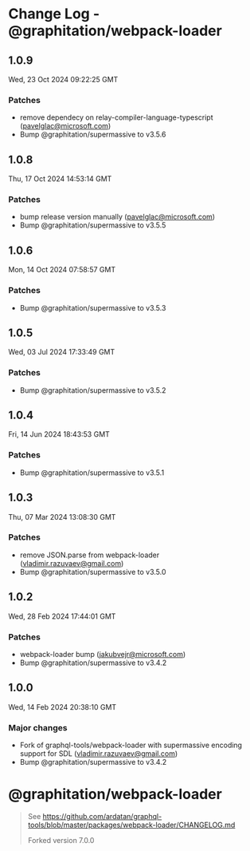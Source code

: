 # Change Log - @graphitation/webpack-loader

<!-- This log was last generated on Wed, 23 Oct 2024 09:22:25 GMT and should not be manually modified. -->

<!-- Start content -->

## 1.0.9

Wed, 23 Oct 2024 09:22:25 GMT

### Patches

- remove dependecy on relay-compiler-language-typescript (pavelglac@microsoft.com)
- Bump @graphitation/supermassive to v3.5.6

## 1.0.8

Thu, 17 Oct 2024 14:53:14 GMT

### Patches

- bump release version manually (pavelglac@microsoft.com)
- Bump @graphitation/supermassive to v3.5.5

## 1.0.6

Mon, 14 Oct 2024 07:58:57 GMT

### Patches

- Bump @graphitation/supermassive to v3.5.3

## 1.0.5

Wed, 03 Jul 2024 17:33:49 GMT

### Patches

- Bump @graphitation/supermassive to v3.5.2

## 1.0.4

Fri, 14 Jun 2024 18:43:53 GMT

### Patches

- Bump @graphitation/supermassive to v3.5.1

## 1.0.3

Thu, 07 Mar 2024 13:08:30 GMT

### Patches

- remove JSON.parse from webpack-loader (vladimir.razuvaev@gmail.com)
- Bump @graphitation/supermassive to v3.5.0

## 1.0.2

Wed, 28 Feb 2024 17:44:01 GMT

### Patches

- webpack-loader bump (jakubvejr@microsoft.com)
- Bump @graphitation/supermassive to v3.4.2

## 1.0.0

Wed, 14 Feb 2024 20:38:10 GMT

### Major changes

- Fork of graphql-tools/webpack-loader with supermassive encoding support for SDL (vladimir.razuvaev@gmail.com)
- Bump @graphitation/supermassive to v3.4.2

# @graphitation/webpack-loader

> See https://github.com/ardatan/graphql-tools/blob/master/packages/webpack-loader/CHANGELOG.md
>
> Forked version 7.0.0
